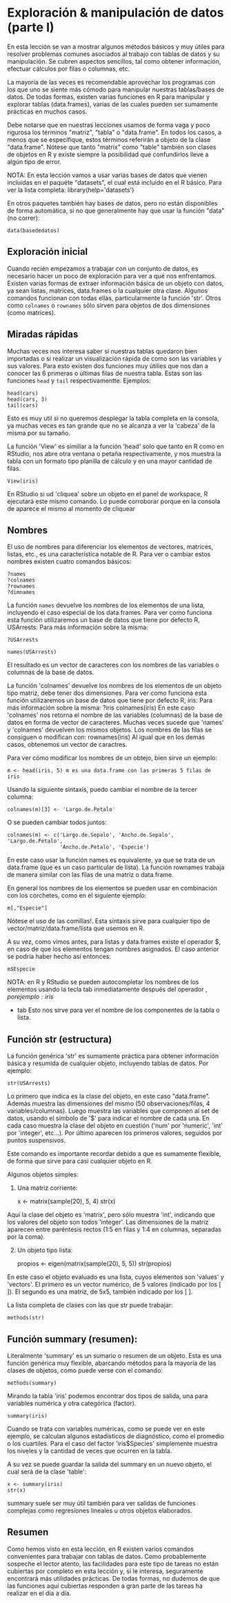 # Exploración & manipulación de datos (parte I)

En esta lección se van a mostrar algunos métodos básicos y muy útiles
para resolver problemas comunes asociados al trabajo con tablas de datos y su
manipulación.  Se cubren aspectos sencillos, tal como obtener información,
efectuar cálculos por filas o columnas, etc.

La mayoría de las veces es recomendable aprovechar los programas con los
que uno se siente más cómodo para manipular nuestras tablas/bases de datos.
De todas formas, existen varias funciones en R para manipular y explorar 
tablas (data.frames), varias de las cuales pueden ser sumamente prácticas en
muchos casos.

Debe notarse que en nuestras lecciones usamos de forma vaga y poco rigurosa los
términos "matriz", "tabla" o "data.frame". En todos los casos, a menos que se 
especifique, estos términos referirán a objeto de la clase "data.frame".
Nótese que tanto "matrix" como "table" también son clases de objetos en R
y existe siempre la posibilidad que confundirlos lleve a algún tipo de error.

NOTA: En esta lección vamos a usar varias bases de datos que vienen incluidas
en el paquéte "datasets", el cual está incluido en el R básico. Para ver
la lista completa: library(help='datasets')

En otros paquetes también hay bases de datos, pero no están disponibles de
forma automática, si no que generalmente hay que usar la función "data" (no 
correr):

    data(basededatos)


## Exploración inicial

Cuando recién empezamos a trabajar con un conjunto de datos, es necesario 
hacer un poco de exploración para ver a qué nos enfrentamos.
Existen varias formas de extraer información básica de un objeto con
datos, ya sean listas, matrices, data.frames o la cualquier otra clase.
Algunos comandos funcionan con todas ellas, particularmente la función 'str'.
Otros como `colnames` o `rownames` sólo sirven para objetos de dos dimensiones
(como matrices).


## Miradas rápidas

Muchas veces nos interesa saber si nuestras tablas
quedaron bien importadas o si realizar un visualización rápida de como son
las variables y sus valores.  Para esto existen dos funciones muy útilies
que nos dan a conocer las 6 primeras o últimas filas de nuestra tabla.
Estas son las funciones `head` y `tail` respectivamentte. Ejemplos:

    head(cars)
    head(cars, 3)
    tail(cars)

Esto es muy util si no queremos desplegar la tabla completa en la consola,
ya muchas veces es tan grande que no se alcanza a ver la 'cabeza' de la misma
por su tamaño.

La función 'View' es similiar a la función 'head' solo que tanto en R como
en RStudio, nos abre otra ventana o petaña respectivamente, y nos muestra
la tabla con un formato tipo planilla de cálculo y en una mayor cantidad
de filas.

    View(iris)

En RStudio si ud 'cliquea' sobre un objeto en el panel de workspace, R 
ejecutará este mismo comando. Lo puede corroborar porque en la consola de 
aparece el mismo al momento de cliquear


## Nombres

El uso de nombres para diferenciar los elementos de vectores, matrices,
listas, etc., es una característica notable de R.  Para ver o cambiar estos
nombres existen cuatro comandos básicos:

    ?names
    ?colnames
    ?rownames
    ?dimnames

La función `names` devuelve los nombres de los elementos de una lista,
incluyendo el caso especial de los data.frames. Para ver como funciona esta
función utilizaremos un base de datos que tiene por defecto R, USArrests:
Para más información sobre la misma:

    ?USArrests

    names(USArrests)

El resultado es un vector de caracteres con los nombres de
las variables o columnas de la base de datos.

La función 'colnames' devuelve los nombres de los elementos de un objeto
tipo matriz, debe tener dos dimensiones.  Para ver como funciona esta
función utilizaremos un base de datos que tiene por defecto R, iris:
Para más información sobre la misma:
    ?iris
    colnames(iris)
En este caso 'colnames' nos retorna el nombre de las variables (columnas) de 
la base de datos en forma de vector de caracteres.
Muchas veces sucede que 'names' y 'colnames' devuelven los mismos objetos.
Los nombres de las filas se consiguen o modifican con: rownames(iris) Al
igual que en los demás casos, obtenemos un vector de caractres.

Para ver cómo modificar los nombres de un obtejo, bien sirve un ejemplo:

    m <- head(iris, 5) m es una data.frame con las primeras 5 filas de iris

Usando la siguiente sintaxis, puedo cambiar el nombre de la tercer columna:

    colnames(m)[3] <- 'Largo.de.Petalo'

O se pueden cambiar todos juntos:

    colnames(m) <- c('Largo.de.Sepalo', 'Ancho.de.Sepalo', 'Largo.de.Petalo',
                     'Ancho.de.Petalo', 'Especie')

En este caso usar la función names es equivalente, ya que se trata de un 
data.frame (que es un caso particular de lista). La función rownames trabaja 
de manera similar con las filas de una matriz o data.frame.

En general los nombres de los elementos se pueden usar en combinación con 
los corchetes, como en el siguiente ejemplo:

    m[,"Especie"]

Nótese el uso de las comillas!. Esta sintaxis sirve para cualquier tipo de 
vector/matriz/data.frame/lista que usemos en R.

A su vez, como vimos antes, para listas y data.frames existe el operador $, 
en caso de que los elementos tengan nombres asignados. El caso anterior se 
podría haber hecho así entonces:

    m$Especie

NOTA: en R y RStudio se pueden autocompletar los nombres de los elementos
usando la tecla tab inmediatamente después del operador $, por ejemplo: iris$
+ tab Esto nos sirve para ver el nombre de los componentes de la tabla o lista.


## Función str (estructura)

La función genérica 'str' es sumamente práctica para obtener información 
básica y resumida de cualquier objeto, incluyendo tablas de datos.
Por ejemplo:

    str(USArrests)

Lo primero que indica es la clase del objeto, en este caso "data.frame".
Además muestra las dimensiones del mismo (50 observaciones/filas,
4 variables/columnas).  Luego muestra las variables que componen al set
de datos, usando el símbolo de '$' para indicar el nombre de cada una.
En cada caso muestra la clase del objeto en cuestión ('num' por 'numeric',
'int' por 'integer', etc...). Por último aparecen los primeros valores,
seguidos por puntos suspensivos.

Este comando es importante recordar debido a que es sumamente flexible,
de forma que sirve para casi cualquier objeto en R.

Algunos objetos simples:
1. Una matriz corriente:

    x <- matrix(sample(20), 5, 4)
    str(x)

Aquí la clase del objeto es 'matrix', pero sólo muestra 'int', indicando que 
los valores del objeto son todos 'integer'. Las dimensiones de la matriz 
aparecen entre paréntesis rectos (1:5 en filas y 1:4 en columnas, separadas
por la coma).

2.  Un objeto tipo lista:

    propios <- eigen(matrix(sample(20), 5, 5))
    str(propios)

En este caso el objeto evaluado es una lista, cuyos elementos son 'values' y
'vectors'.  El primero es un vector numérico, de 5 valores (indicado por los
[ ]).  El segundo es una matriz, de 5x5, también indicado por los [ ].

La lista completa de clases con las que str puede trabajar:

    methods(str)


## Función summary (resumen):

Literalmente 'summary' es un sumario o resumen de un objeto. Esta es una 
función genérica muy flexible, abarcando métodos para la mayoría de las 
clases de objetos, como puede verse con el comando:


    methods(summary)

Mirando la tabla 'iris' podemos encontrar dos tipos de salida, una para 
variables numérica y otra categórica (factor).

    summary(iris)

Cuando se trata con variables numéricas, como se puede ver en este ejemplo,
se calculan algunos estadísticos de diagnóstico, como el promedio o los
cuartiles. Para el caso del factor 'iris$Species' simplemente muestra los
niveles y la cantidad de veces que ocurren en la tabla.

A su vez se puede guardar la salida del summary en un nuevo objeto, el cual
será de la clase 'table':

    x <- summary(iris)
    str(x)

summary suele ser muy útil también para ver salidas de funciones complejas
como regresiones lineales u otros objetos elaborados.


## Resumen

Como hemos visto en esta lección, en R existen varios comandos convenientes
para trabajar con tablas de datos. Como probablemente sospeche el lector
atento, las facilidades para este tipo de tareas no están cubiertas por
completo en esta lección y, si le interesa, seguramente encontrará más
utilidades prácticas. De todas formas, no dudemos de que las funciones aquí
cubiertas responden a gran parte de las tareas ha realizar en el día a día.

